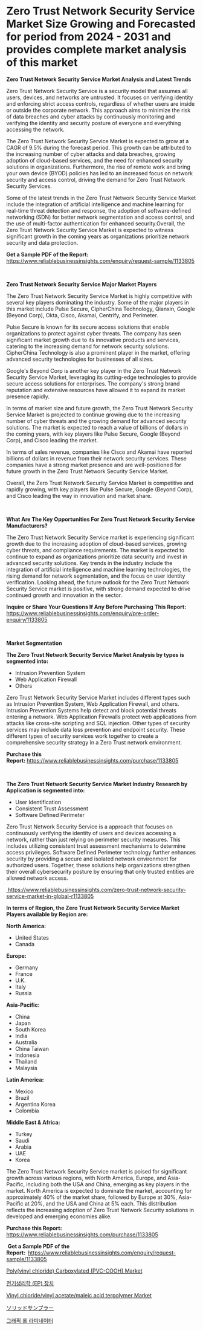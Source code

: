 <p><h1>Zero Trust Network Security Service Market Size Growing and Forecasted for period from 2024 - 2031 and provides complete market analysis of this market</h1></p><p><strong>Zero Trust Network Security Service Market Analysis and Latest Trends</strong></p>
<p><p>Zero Trust Network Security Service is a security model that assumes all users, devices, and networks are untrusted. It focuses on verifying identity and enforcing strict access controls, regardless of whether users are inside or outside the corporate network. This approach aims to minimize the risk of data breaches and cyber attacks by continuously monitoring and verifying the identity and security posture of everyone and everything accessing the network.</p><p>The Zero Trust Network Security Service Market is expected to grow at a CAGR of 9.5% during the forecast period. This growth can be attributed to the increasing number of cyber attacks and data breaches, growing adoption of cloud-based services, and the need for enhanced security solutions in organizations. Furthermore, the rise of remote work and bring your own device (BYOD) policies has led to an increased focus on network security and access control, driving the demand for Zero Trust Network Security Services.</p><p>Some of the latest trends in the Zero Trust Network Security Service Market include the integration of artificial intelligence and machine learning for real-time threat detection and response, the adoption of software-defined networking (SDN) for better network segmentation and access control, and the use of multi-factor authentication for enhanced security.Overall, the Zero Trust Network Security Service Market is expected to witness significant growth in the coming years as organizations prioritize network security and data protection.</p></p>
<p><strong>Get a Sample PDF of the Report:&nbsp;</strong> <a href="https://www.reliablebusinessinsights.com/enquiry/request-sample/1133805">https://www.reliablebusinessinsights.com/enquiry/request-sample/1133805</a></p>
<p>&nbsp;</p>
<p><strong>Zero Trust Network Security Service Major Market Players</strong></p>
<p><p>The Zero Trust Network Security Service Market is highly competitive with several key players dominating the industry. Some of the major players in this market include Pulse Secure, CipherChina Technology, Qianxin, Google (Beyond Corp), Okta, Cisco, Akamai, Centrify, and Perimeter. </p><p>Pulse Secure is known for its secure access solutions that enable organizations to protect against cyber threats. The company has seen significant market growth due to its innovative products and services, catering to the increasing demand for network security solutions. CipherChina Technology is also a prominent player in the market, offering advanced security technologies for businesses of all sizes. </p><p>Google's Beyond Corp is another key player in the Zero Trust Network Security Service Market, leveraging its cutting-edge technologies to provide secure access solutions for enterprises. The company's strong brand reputation and extensive resources have allowed it to expand its market presence rapidly. </p><p>In terms of market size and future growth, the Zero Trust Network Security Service Market is projected to continue growing due to the increasing number of cyber threats and the growing demand for advanced security solutions. The market is expected to reach a value of billions of dollars in the coming years, with key players like Pulse Secure, Google (Beyond Corp), and Cisco leading the market.</p><p>In terms of sales revenue, companies like Cisco and Akamai have reported billions of dollars in revenue from their network security services. These companies have a strong market presence and are well-positioned for future growth in the Zero Trust Network Security Service Market. </p><p>Overall, the Zero Trust Network Security Service Market is competitive and rapidly growing, with key players like Pulse Secure, Google (Beyond Corp), and Cisco leading the way in innovation and market share.</p></p>
<p>&nbsp;</p>
<p><strong>What Are The Key Opportunities For Zero Trust Network Security Service Manufacturers?</strong></p>
<p><p>The Zero Trust Network Security Service market is experiencing significant growth due to the increasing adoption of cloud-based services, growing cyber threats, and compliance requirements. The market is expected to continue to expand as organizations prioritize data security and invest in advanced security solutions. Key trends in the industry include the integration of artificial intelligence and machine learning technologies, the rising demand for network segmentation, and the focus on user identity verification. Looking ahead, the future outlook for the Zero Trust Network Security Service market is positive, with strong demand expected to drive continued growth and innovation in the sector.</p></p>
<p><strong>Inquire or Share Your Questions If Any Before Purchasing This Report:</strong> <a href="https://www.reliablebusinessinsights.com/enquiry/pre-order-enquiry/1133805">https://www.reliablebusinessinsights.com/enquiry/pre-order-enquiry/1133805</a></p>
<p>&nbsp;</p>
<p><strong>Market Segmentation</strong></p>
<p><strong>The Zero Trust Network Security Service Market Analysis by types is segmented into:</strong></p>
<p><ul><li>Intrusion Prevention System</li><li>Web Application Firewall</li><li>Others</li></ul></p>
<p><p>Zero Trust Network Security Service Market includes different types such as Intrusion Prevention System, Web Application Firewall, and others. Intrusion Prevention Systems help detect and block potential threats entering a network. Web Application Firewalls protect web applications from attacks like cross-site scripting and SQL injection. Other types of security services may include data loss prevention and endpoint security. These different types of security services work together to create a comprehensive security strategy in a Zero Trust network environment.</p></p>
<p><strong>Purchase this Report:&nbsp;</strong><a href="https://www.reliablebusinessinsights.com/purchase/1133805">https://www.reliablebusinessinsights.com/purchase/1133805</a></p>
<p>&nbsp;</p>
<p><strong>The Zero Trust Network Security Service Market Industry Research by Application is segmented into:</strong></p>
<p><ul><li>User Identification</li><li>Consistent Trust Assessment</li><li>Software Defined Perimeter</li></ul></p>
<p><p>Zero Trust Network Security Service is a approach that focuses on continuously verifying the identity of users and devices accessing a network, rather than just relying on perimeter security measures. This includes utilizing consistent trust assessment mechanisms to determine access privileges. Software Defined Perimeter technology further enhances security by providing a secure and isolated network environment for authorized users. Together, these solutions help organizations strengthen their overall cybersecurity posture by ensuring that only trusted entities are allowed network access.</p></p>
<p><a href="https://www.reliablebusinessinsights.com/zero-trust-network-security-service-market-in-global-r1133805">&nbsp;https://www.reliablebusinessinsights.com/zero-trust-network-security-service-market-in-global-r1133805</a></p>
<p><strong>In terms of Region, the Zero Trust Network Security Service Market Players available by Region are:</strong></p>
<p>
    <p> <strong> North America: </strong>
        <ul>
            <li>United States</li>
            <li>Canada</li>
        </ul>
        </p> 
    <p> <strong> Europe: </strong>
        <ul>
            <li>Germany</li>
            <li>France</li>
            <li>U.K.</li>
            <li>Italy</li>
            <li>Russia</li>
        </ul>
        </p> 
    <p> <strong> Asia-Pacific: </strong>
        <ul>
            <li>China</li>
            <li>Japan</li>
            <li>South Korea</li>
            <li>India</li>
            <li>Australia</li>
            <li>China Taiwan</li>
            <li>Indonesia</li>
            <li>Thailand</li>
            <li>Malaysia</li>
        </ul>
        </p> 
    <p> <strong> Latin America: </strong>
        <ul>
            <li>Mexico</li>
            <li>Brazil</li>
            <li>Argentina Korea</li>
            <li>Colombia</li>
        </ul>
        </p> 
    <p> <strong> Middle East & Africa: </strong>
        <ul>
            <li>Turkey</li>
            <li>Saudi</li>
            <li>Arabia</li>
            <li>UAE</li>
            <li>Korea</li>
        </ul>
    </p>
    </p>
<p><p>The Zero Trust Network Security Service market is poised for significant growth across various regions, with North America, Europe, and Asia-Pacific, including both the USA and China, emerging as key players in the market. North America is expected to dominate the market, accounting for approximately 40% of the market share, followed by Europe at 30%, Asia-Pacific at 20%, and the USA and China at 5% each. This distribution reflects the increasing adoption of Zero Trust Network Security solutions in developed and emerging economies alike.</p></p>
<p><strong>Purchase this Report: </strong><a href="https://www.reliablebusinessinsights.com/purchase/1133805">https://www.reliablebusinessinsights.com/purchase/1133805</a></p>
<p>&nbsp;<strong>Get a Sample PDF of the Report:&nbsp;&nbsp;</strong><a href="https://www.reliablebusinessinsights.com/enquiry/request-sample/1133805">https://www.reliablebusinessinsights.com/enquiry/request-sample/1133805</a></p>
<p><strong></strong></p>
<p><p><a href="https://github.com/barbarakss89/Market-Research-Report-List-1/blob/main/polyvinyl-chloride-carboxylated-pvc-cooh-market.md">Poly(vinyl chloride) Carboxylated (PVC-COOH) Market</a></p><p><a href="https://github.com/EthaWolf/Market-Research-Report-List-1/blob/main/955162797278.md">전기생리학 (EP) 장치</a></p><p><a href="https://github.com/nicholepatriciadoylenwnrjr0/Market-Research-Report-List-2/blob/main/vinyl-chloridevinyl-acetatemaleic-acid-terpolymer-market.md">Vinyl chloride/vinyl acetate/maleic acid terpolymer Market</a></p><p><a href="https://github.com/VinceMarvin1/Market-Research-Report-List-1/blob/main/6812673103781.md">ソリッドサンプラー</a></p><p><a href="https://github.com/kvbohdfy111/Market-Research-Report-List-1/blob/main/889746897279.md">그래픽 롤 라미네이터</a></p></p>
